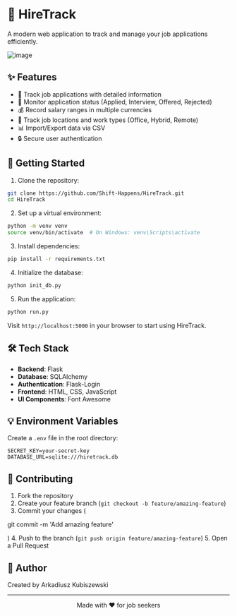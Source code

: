 # 🎯 HireTrack

A modern web application to track and manage your job applications efficiently.

![image](https://github.com/user-attachments/assets/e70d4bd6-082e-4896-894e-4cf5472c94d8)

## ✨ Features

- 📝 Track job applications with detailed information
- 💼 Monitor application status (Applied, Interview, Offered, Rejected)
- 💰 Record salary ranges in multiple currencies
- 📍 Track job locations and work types (Office, Hybrid, Remote)
- 📊 Import/Export data via CSV
- 🔒 Secure user authentication

## 🚀 Getting Started

1. Clone the repository:
```bash
git clone https://github.com/Shift-Happens/HireTrack.git
cd HireTrack
```

2. Set up a virtual environment:
```bash
python -m venv venv
source venv/bin/activate  # On Windows: venv\Scripts\activate
```

3. Install dependencies:
```bash
pip install -r requirements.txt
```

4. Initialize the database:
```bash
python init_db.py
```

5. Run the application:
```bash
python run.py
```

Visit `http://localhost:5000` in your browser to start using HireTrack.

## 🛠️ Tech Stack

- **Backend**: Flask
- **Database**: SQLAlchemy
- **Authentication**: Flask-Login
- **Frontend**: HTML, CSS, JavaScript
- **UI Components**: Font Awesome

## 💡 Environment Variables

Create a `.env` file in the root directory:

```env
SECRET_KEY=your-secret-key
DATABASE_URL=sqlite:///hiretrack.db
```

## 🤝 Contributing

1. Fork the repository
2. Create your feature branch (`git checkout -b feature/amazing-feature`)
3. Commit your changes (

git commit -m 'Add amazing feature'

)
4. Push to the branch (`git push origin feature/amazing-feature`)
5. Open a Pull Request

## 👤 Author

Created by Arkadiusz Kubiszewski

---
<p align="center">Made with ❤️ for job seekers</p>
